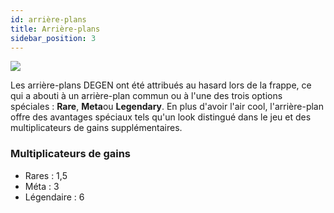 ```yaml
---
id: arrière-plans
title: Arrière-plans
sidebar_position: 3
---
```


![](/img/rngBackgrounds.gif)

Les arrière-plans DEGEN ont été attribués au hasard lors de la frappe, ce qui a abouti à un arrière-plan commun ou à l'une des trois options spéciales : **Rare**, **Meta**ou **Legendary**. En plus d'avoir l'air cool, l'arrière-plan offre des avantages spéciaux tels qu'un look distingué dans le jeu et des multiplicateurs de gains supplémentaires.

### Multiplicateurs de gains

- Rares : 1,5
- Méta : 3
- Légendaire : 6
